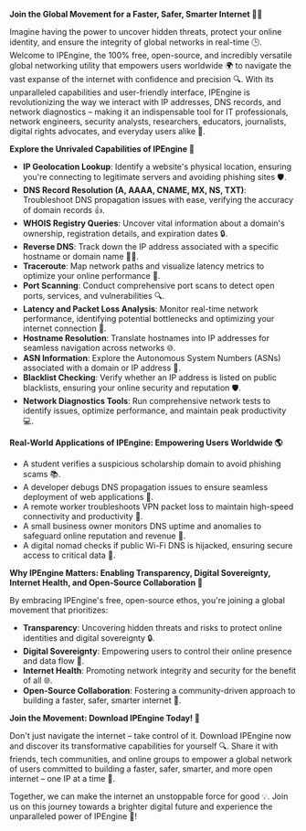 **Join the Global Movement for a Faster, Safer, Smarter Internet 🔐🌐**

Imagine having the power to uncover hidden threats, protect your online identity, and ensure the integrity of global networks in real-time 🕒️. Welcome to IPEngine, the 100% free, open-source, and incredibly versatile global networking utility that empowers users worldwide 🌍 to navigate the vast expanse of the internet with confidence and precision 🔍. With its unparalleled capabilities and user-friendly interface, IPEngine is revolutionizing the way we interact with IP addresses, DNS records, and network diagnostics – making it an indispensable tool for IT professionals, network engineers, security analysts, researchers, educators, journalists, digital rights advocates, and everyday users alike 🤝.

**Explore the Unrivaled Capabilities of IPEngine 🔎**

* **IP Geolocation Lookup**: Identify a website's physical location, ensuring you're connecting to legitimate servers and avoiding phishing sites 🛡️.
* **DNS Record Resolution (A, AAAA, CNAME, MX, NS, TXT)**: Troubleshoot DNS propagation issues with ease, verifying the accuracy of domain records 👍.
* **WHOIS Registry Queries**: Uncover vital information about a domain's ownership, registration details, and expiration dates 🔒.
* **Reverse DNS**: Track down the IP address associated with a specific hostname or domain name 🕵️‍♂️.
* **Traceroute**: Map network paths and visualize latency metrics to optimize your online performance 🚀.
* **Port Scanning**: Conduct comprehensive port scans to detect open ports, services, and vulnerabilities 🔍.
* **Latency and Packet Loss Analysis**: Monitor real-time network performance, identifying potential bottlenecks and optimizing your internet connection 📡.
* **Hostname Resolution**: Translate hostnames into IP addresses for seamless navigation across networks 🌐.
* **ASN Information**: Explore the Autonomous System Numbers (ASNs) associated with a domain or IP address 🔗.
* **Blacklist Checking**: Verify whether an IP address is listed on public blacklists, ensuring your online security and reputation 🛡️.
* **Network Diagnostics Tools**: Run comprehensive network tests to identify issues, optimize performance, and maintain peak productivity 💻.

**Real-World Applications of IPEngine: Empowering Users Worldwide 🌎**

* A student verifies a suspicious scholarship domain to avoid phishing scams 📚.
* A developer debugs DNS propagation issues to ensure seamless deployment of web applications 🔩.
* A remote worker troubleshoots VPN packet loss to maintain high-speed connectivity and productivity 💼.
* A small business owner monitors DNS uptime and anomalies to safeguard online reputation and revenue 💸.
* A digital nomad checks if public Wi-Fi DNS is hijacked, ensuring secure access to critical data 📱.

**Why IPEngine Matters: Enabling Transparency, Digital Sovereignty, Internet Health, and Open-Source Collaboration 🌟**

By embracing IPEngine's free, open-source ethos, you're joining a global movement that prioritizes:

* **Transparency**: Uncovering hidden threats and risks to protect online identities and digital sovereignty 🔒.
* **Digital Sovereignty**: Empowering users to control their online presence and data flow 🤝.
* **Internet Health**: Promoting network integrity and security for the benefit of all 🌐.
* **Open-Source Collaboration**: Fostering a community-driven approach to building a faster, safer, smarter internet 🚀.

**Join the Movement: Download IPEngine Today! 📡**

Don't just navigate the internet – take control of it. Download IPEngine now and discover its transformative capabilities for yourself 🔍. Share it with friends, tech communities, and online groups to empower a global network of users committed to building a faster, safer, smarter, and more open internet – one IP at a time 🌟.

Together, we can make the internet an unstoppable force for good 💡. Join us on this journey towards a brighter digital future and experience the unparalleled power of IPEngine 🔗!